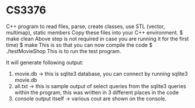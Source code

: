 # CS3376
C++ program to read files, parse, create classes, use STL (vector, multimap), static members
Copy these files into your C++ environment.
$ make clean
    Above step is not required in case you are running it for the first time)
$ make
    This is so that you can now compile the code
$ ./testMovieShop
    This is to run the test program.
    
It will generate following output:
1. movie.db -> this is sqlite3 database, you can connect by running sqlite3 movie.db
2. all.txt -> this is sample output of select queries from the sqlite3 queries within the program, this was written in 3 different places in the code
3. console output itself -> various cout are shown on the console. 
